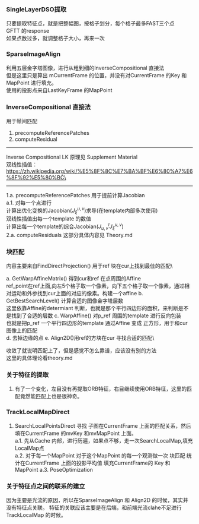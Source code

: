 <!--
 * @Author: Liu Weilong
 * @Date: 2021-02-02 17:22:53
 * @LastEditors: Liu Weilong
 * @LastEditTime: 2021-04-25 20:34:45
 * @FilePath: /3rd-test-learning/31. orb_slam_related/YGZ/doc/code_reading/match_extract.md
 * @Description主要
-->

### SingleLayerDSO提取

只要提取特征点，就是把整幅图，按格子划分，每个格子最多FAST三个点\
GFTT 的response\
如果点数过多，就调整格子大小，再来一次


### SparseImageAlign
利用五层金字塔图像，进行从粗到细的InverseCompositional 直接法\
但是这里只是算出 mCurrentFrame 的位置，并没有对CurrentFrame 的Key 和 MapPoint 进行填充。\
使用的投影点来自LastKeyFrame 的MapPoint


### InverseCompositional 直接法
用于帧间匹配
1. precomputeReferencePatches
2. computeResidual

------

Inverse Compositional LK 原理见 Supplement Material\
双线性插值：https://zh.wikipedia.org/wiki/%E5%8F%8C%E7%BA%BF%E6%80%A7%E6%8F%92%E5%80%BC\


------
1.a. precomputeReferencePatches 用于提前计算Jacobian\
a.1. 对每一个点进行\
       计算出优化变换的Jacobian($J^{u,v}_{\xi}$)求导(在template内部多次使用)\
       双线性插值出每一个template 的数值\
       计算出每一个template的综合Jacobian($J^I_{u,v}J^{u,v}_{\xi}$)\
2.a. computeResiduals
这部分具体内容见 Theory.md

### 块匹配
内容主要来自FindDirectProjection() 用于ref 块在cur上找到最佳的匹配\

a. GetWarpAffineMatrix() 得到cur和ref 在点周围的Affine\
ref_point在ref上面,向左5个格子取一个像素，向下五个格子取一个像素，通过相对运动和外参找到cur上面的对应的像素。构建一个affine
b. GetBestSearchLevel() 计算合适的图像金字塔层数\
   这里依靠Affine的determiant 判断，也就是那个平行四边形的面积，来判断是不是找到了合适的层数
c. WarpAffine() 对p_ref 周围的template 进行反向包装\
也就是把p_ref 一个平行四边形的template 通过Affine 变成 正方形，用于和cur 图像上的匹配\
d. 去掉边缘的点
e. Align2D()用ref的方块在cur 寻找合适的匹配\

收敛了就说明匹配上了，但是感觉不怎么靠谱，应该没有别的方法\
这里的具体理论看theory.md

### 关于特征的提取
1. 有了一个变化，左目没有再提取ORB特征，右目继续使用ORB特征，这里的匹配竟然能匹配上也是很神奇。

### TrackLocalMapDirect 
1. SearchLocalPointsDirect 寻找 子图在CurrentFrame 上面的匹配关系，然后填在CurrentFrame 的mvKey 和mvMapPoint 上面。<br>
a.1. 先从Cache 内部，进行历遍，如果点不够，走一次SearchLocalMap,填充LocalMap点\
a.2. 对于每一个MapPoint
        对于这个MapPoint 的每一个观测做一次 块匹配
        统计在CurrentFrame 上面的投影平均值
        填充CurrentFrame的 Key 和 MapPoint
a.3. PoseOptimization

### 关于特征点之间的联系的建立
因为主要是光流的原因，所以在SparseImageAlign 和 Align2D 的时候，其实并没有特征点关联。
特征的关联应该主要是在后端，和前端光流clahe不足进行 TrackLocalMap 的时候。
        